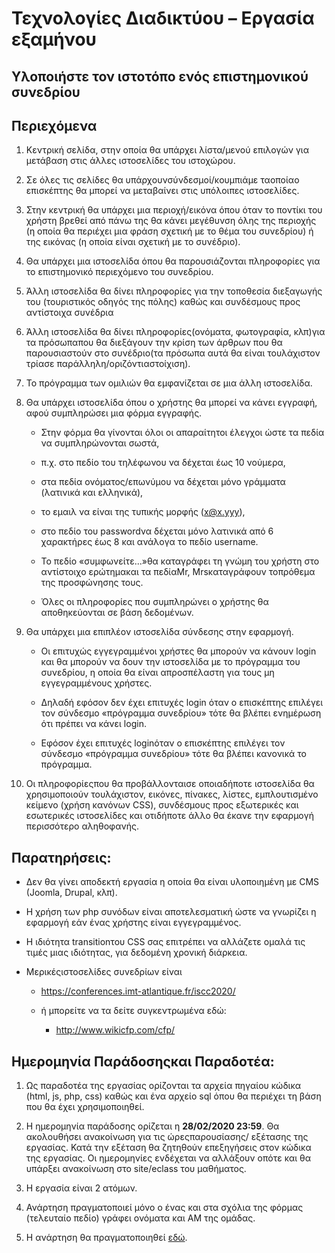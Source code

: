 # Τεχνολογίες Διαδικτύου – Εργασία εξαμήνου

## Υλοποιήστε τον ιστοτόπο ενός επιστημονικού συνεδρίου

## Περιεχόμενα

1. Κεντρική  σελίδα,  στην  οποία  θα  υπάρχει  λίστα/μενού  επιλογών  για  μετάβαση  στις άλλες ιστοσελίδες του ιστοχώρου. 

2. Σε όλες τις σελίδες θα υπάρχουνσύνδεσμοί/κουμπιάμε ταοποίαο επισκέπτης θα μπορεί να μεταβαίνει στις υπόλοιπες ιστοσελίδες.

3. Στην κεντρική θα υπάρχει μια περιοχή/εικόνα όπου όταν το ποντίκι του χρήστη βρεθεί από πάνω  της  θα  κάνει  μεγέθυνση όλης της  περιοχής  (η  οποία  θα  περιέχει  μια  φράση σχετική  με  το  θέμα  του  συνεδρίου)  ή  της  εικόνας  (η  οποία  είναι σχετική  με  το συνέδριο).

4. Θα υπάρχει μια ιστοσελίδα όπου θα παρουσιάζονται πληροφορίες για το επιστημονικό περιεχόμενο του συνεδρίου.

5. Άλλη ιστοσελίδα θα δίνει πληροφορίες για την τοποθεσία διεξαγωγής  του  (τουριστικός  οδηγός  της  πόλης)  καθώς  και  συνδέσμους  προς αντίστοιχα συνέδρια

6.  Άλλη ιστοσελίδα θα δίνει πληροφορίες(ονόματα, φωτογραφία, κλπ)για τα πρόσωπαπου θα διεξάγουν την κρίση των άρθρων που θα παρουσιαστούν στο συνέδριο(τα πρόσωπα αυτά θα είναι τουλάχιστον τρίασε παράλληλη/οριζόντιαστοίχιση).

7.  Το  πρόγραμμα  των  ομιλιών  θα  εμφανίζεται  σε  μια  άλλη ιστοσελίδα.

8. Θα υπάρχει ιστοσελίδα όπου ο χρήστης θα μπορεί να κάνει εγγραφή, αφού συμπληρώσει μια  φόρμα  εγγραφής.

    * Στην  φόρμα  θα  γίνονται  όλοι  οι  απαραίτητοι  έλεγχοι  ώστε  τα πεδία  να  συμπληρώνονται  σωστά, 
    
    * π.χ.  στο  πεδίο  του  τηλέφωνου  να  δέχεται  έως  10 νούμερα,  
    
    *  στα  πεδία    ονόματος/επωνύμου  να  δέχεται  μόνο  γράμματα  (λατινικά  και ελληνικά), 
    
    *  το εμαιλ να είναι της τυπικής μορφής (x@x.yyy),
    
    *  στο πεδίο του passwordνα δέχεται μόνο λατινικά από 6 χαρακτήρες έως 8 και ανάλογα το πεδίο username. 
    
    *  Το πεδίο «συμφωνείτε...»θα καταγράφει τη γνώμη του χρήστη στο αντίστοιχο ερώτημακαι τα πεδίαMr, Mrsκαταγράφουν τοπρόθεμα της  προσφώνησης τους.   
    
    *  Όλες οι πληροφορίες  που  συμπληρώνει  ο  χρήστης  θα  αποθηκεύονται  σε  βάση  δεδομένων.
    
9. Θα  υπάρχει  μια  επιπλέον  ιστοσελίδα  σύνδεσης  στην  εφαρμογή. 

    * Οι  επιτυχώς εγγεγραμμένοι  χρήστες  θα  μπορούν  να  κάνουν login και  θα  μπορούν  να  δουν  την ιστοσελίδα με το πρόγραμμα του συνεδρίου, η οποία θα είναι απροσπέλαστη για τους μη εγγεγραμμένους χρήστες. 
    
    * Δηλαδή εφόσον δεν έχει επιτυχές login όταν ο επισκέπτης επιλέγει τον σύνδεσμο «πρόγραμμα συνεδρίου» τότε θα βλέπει ενημέρωση ότι πρέπει να κάνει login. 
    
    * Εφόσον έχει επιτυχές loginόταν ο επισκέπτης επιλέγει τον σύνδεσμο «πρόγραμμα συνεδρίου» τότε θα βλέπει κανονικά το πρόγραμμα. 
    
10. Οι πληροφορίεςπου θα προβάλλονταισε οποιαδήποτε ιστοσελίδα θα χρησιμοποιούν τουλάχιστον, εικόνες, πίνακες, λίστες,  εμπλουτισμένο κείμενο (χρήση κανόνων CSS), συνδέσμους προς εξωτερικές και εσωτερικές ιστοσελίδες και οτιδήποτε άλλο θα έκανε την εφαρμογή περισσότερο αληθοφανής. 


## Παρατηρήσεις:

* Δεν θα γίνει αποδεκτή εργασία η οποία θα είναι υλοποιημένη με CMS (Joomla, Drupal, κλπ). 

* Η χρήση των php συνόδων είναι αποτελεσματική ώστε να γνωρίζει η εφαρμογή εάν ένας χρήστης είναι εγγεγραμμένος. 

*  Η ιδιότητα transitionτου CSS σας επιτρέπει να αλλάζετε ομαλά τις τιμές μιας ιδιότητας, για δεδομένη χρονική διάρκεια.

*  Μερικέςιστοσελίδες συνεδρίων είναι

    * https://conferences.imt-atlantique.fr/iscc2020/
    
    * ή μπορείτε να τα δείτε συγκεντρωμένα εδώ:
        * http://www.wikicfp.com/cfp/
        
##  Ημερομηνία Παράδοσηςκαι Παραδοτέα:

1. Ως παραδοτέα της εργασίας ορίζονται τα αρχεία πηγαίου κώδικα (html, js, php, css) καθώς  και  ένα  αρχείο sql όπου θα  περιέχει  τη  βάση  που  θα  έχει χρησιμοποιηθεί. 

2. Η  ημερομηνία  παράδοσης  ορίζεται  η **28/02/2020 23:59**. Θα  ακολουθήσει ανακοίνωση  για  τις ώρεςπαρουσίασης/  εξέτασης  της  εργασίας. Κατά την εξέταση θα ζητηθούν επεξηγήσεις στον κώδικα της εργασίας.  Οι ημερομηνίες ενδέχεται να αλλάξουν οπότε και θα υπάρξει ανακοίνωση στο site/eclass του μαθήματος.

3. Η εργασία είναι 2 ατόμων.

4. Ανάρτηση πραγματοποιεί μόνο ο ένας και στα σχόλια της φόρμας (τελευταίο πεδίο) γράφει ονόματα και AM της ομάδας.

5. Η ανάρτηση θα πραγματοποιηθεί [εδώ](https://docs.google.com/forms/d/e/1FAIpQLSfspbBx9wUBEG9MaUlK3MjDCYtR4eMoqFvFupciM-4VcpU-GQ/viewform).
